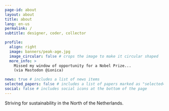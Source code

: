 ```yaml
---
page-id: about
layout: about
title: about
lang: en-us
permalink: /
subtitle: designer, coder, collector

profile:
  align: right
  image: banners/peak-age.jpg
  image_circular: false # crops the image to make it circular shaped
  more_info: >
    Missed my window of opportunity for a Nobel Prize...
    (via Mastodon @ionica)

news: true # includes a list of news items
selected_papers: false # includes a list of papers marked as "selected={true}"
social: false # includes social icons at the bottom of the page
---
```


<!--
SPDX-FileCopyrightText: 2024 EJ Broerse

SPDX-License-Identifier: CC-BY-NC-SA-4.0
-->

Striving for sustainability
in the North of the Netherlands.
